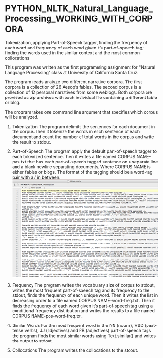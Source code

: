 # PYTHON_NLTK_Natural_Language_Processing_WORKING_WITH_CORPORA
Tokenization, applying Part-of-Speech tagger, finding the frequency of each word and frequency of each word given it’s part-of-speech tag; finding the words used in the similar context and the most common collocations

This program was written as the first programming assignment for "Natural Language Processing" class at University of California Santa Cruz.

The program reads analyze two different narrative corpora. The first corpora is a collection of 26 Aesop’s 
fables. The second corpus is a collection of 12 personal narratives from some weblogs. Both corpora are provided as 
zip archives with each individual file containing a different fable or blog.

The program takes one command line argument that specifies which corpus will be analyzed. 
1. Tokenization
The program delimits the sentences for each document in the corpus.Then it tokenize the words in each sentence of each 
document and count the number of total words in the corpus and write the result to stdout.

2. Part-of-Speech
The program apply the default part-of-speech tagger to each tokenized sentence.Then it writes a file named
CORPUS NAME-pos.txt that has each part-of-speech tagged sentence on a separate line and a blank newline separating documents. Where CORPUS NAME is either fables or blogs. The format of the tagging should be a word-tag pair with a / in between. 
![Mockup for feature A](https://github.com/Katy-katy/PYTHON_NLTK_Natural_Language_Processing_WORKING_WITH_CORPORA/blob/master/Screen_Shot_fables-pos.png)

3. Frequency
The program writes the vocabulary size of corpus to stdout, writes the most frequent part-of-speech tag and its frequency
to the stdout, finds the frequency of each unique word. Then it writes the list in decreasing order to a file named 
CORPUS NAME-word-freq.txt. Then it finds  the frequency of each word given it’s part-of-speech tag using a conditional 
frequency distribution and writes the results to a file named CORPUS NAME-pos-word-freq.txt.

4. Similar Words
For the most frequent word in the NN (nouns), VBD (past-tense verbs), JJ (adjectives) and RB (adjectives) part-of-speech
tags the program finds the most similar words using Text.similar() and writes the output to stdout.
5. Collocations
The program writes the collocations to the stdout.

